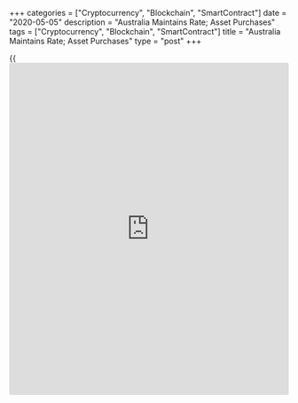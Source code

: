 +++
categories = ["Cryptocurrency", "Blockchain", "SmartContract"]
date = "2020-05-05"
description = "Australia Maintains Rate; Asset Purchases"
tags = ["Cryptocurrency", "Blockchain", "SmartContract"]
title = "Australia Maintains Rate; Asset Purchases"
type = "post"
+++

{{<iframe id="large-banner" src="https://www.bounty.group/#slide=20.0" width="100%" height="600" scrolling="no" style="border: 0px solid rgb(216, 221, 230); border-radius: 3px;">}}

Australia's central bank maintained its interest rate and the target
yield on three-year government bonds.

At the monetary [policy](https://www.fintechee.com/policy/) meeting on Tuesday, the Reserve Bank of Australia
board kept its interest rate at a record low 0.25 percent and the
targeted yield on three-year government bonds at around 0.25 percent.

The bank said the target will remain in place until progress is being
made towards the goals for full employment and inflation.

The bank said it is committed to do what it can to support jobs, incomes
and businesses during this difficult period and to make sure that
Australia is well placed for the expected recovery.

For comments and feedback [contact](https://www.playgroundfx.com/contact/): editorial@rtt[news](https://www.letsplayfx.com/blog/forex-news-website/).com

[Economic News][1]

 **What parts of the world are seeing the best (and worst) economic
performances lately? Click[here][2] to check out our [Econ Scorecard][2]
and find out! See up-to-the-moment [ranking](https://www.playgroundfx.com/blog/crypto-exchange-ranking/)s for the best and worst
performers in [GDP][3], [unemployment rate][4], [inflation][2] and much
more.**

   1. www.rtt[news](https://www.letsplayfx.com/blog/forex-news-website/).com/Content/EconomicNews.aspx
   2. www.rtt[news](https://www.letsplayfx.com/blog/forex-news-website/).com/economic-scorecard/world-rank/CPI/highest-performance.aspx
   3. www.rtt[news](https://www.letsplayfx.com/blog/forex-news-website/).com/economic-scorecard/world-rank/GDP/highest-performance.aspx
   4. www.rtt[news](https://www.letsplayfx.com/blog/forex-news-website/).com/economic-scorecard/world-rank/unemployment-rate/lowest-performance.aspx